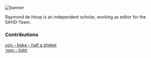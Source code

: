 <html><body><img id="banner" src="/sahd/images/banners/banner.png" alt="banner" /></body></html>

Raymond de Hoop is an independent scholar, working as editor for the SAHD-Team. 
### Contributions
[בֶּקַע – beka – half a shekel](../words/beka_–_half_a_shekel.md)<br>[מָאוֹר – light](../words/light.md)<br>